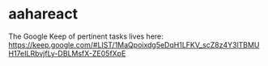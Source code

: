 # aahareact


The Google Keep of pertinent tasks lives here: https://keep.google.com/#LIST/1MaQpoixdg5eDqH1LFKV_scZ8z4Y3lTBMUH17eILRbvjfLy-DBLMsfX-ZE05fXpE